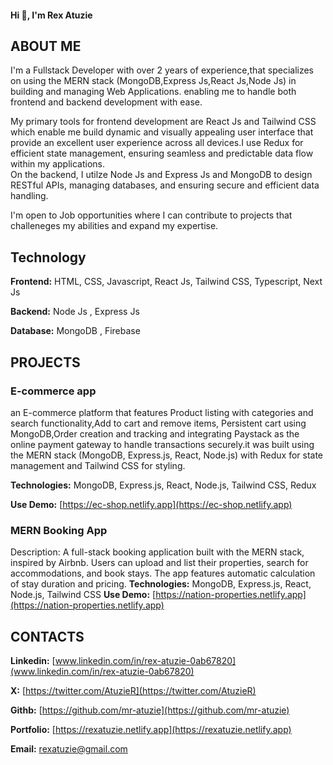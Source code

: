#### Hi 👋, I'm Rex Atuzie

## ABOUT ME
I'm a Fullstack Developer with over 2 years of experience,that specializes on using the MERN stack (MongoDB,Express Js,React Js,Node Js) in building and managing Web Applications. enabling me to handle both frontend and backend development with ease.

My primary tools for frontend development are React Js and Tailwind CSS which enable me build dynamic and visually appealing user interface that provide an excellent user experience across all devices.I use Redux for efficient state management, ensuring seamless and predictable data flow within my applications.
<br/>
On the backend, I utilze Node Js and Express Js and MongoDB to design RESTful APIs, managing databases, and ensuring secure and efficient data handling.

I'm open to Job opportunities where I can contribute to projects that challeneges my abilities and expand my expertise.

## Technology
**Frontend:**  HTML, CSS, Javascript, React Js, Tailwind CSS, Typescript, Next Js

**Backend:** Node Js , Express Js

 **Database:** MongoDB , Firebase

## PROJECTS
### E-commerce app
 an E-commerce platform that features Product listing with categories and search functionality,Add to cart and remove items, Persistent cart using MongoDB,Order creation and tracking and integrating Paystack as the online payment gateway to handle transactions securely.it was built using the MERN stack (MongoDB, Express.js, React, Node.js) with Redux for state management and Tailwind CSS for styling.
 
**Technologies:** MongoDB, Express.js, React, Node.js, Tailwind CSS, Redux

**Use Demo:** [https://ec-shop.netlify.app](https://ec-shop.netlify.app)

### MERN Booking App
Description: A full-stack booking application built with the MERN stack, inspired by Airbnb. Users can upload and list their properties, search for accommodations, and book stays. The app features automatic calculation of stay duration and pricing.
**Technologies:** MongoDB, Express.js, React, Node.js, Tailwind CSS
**Use Demo:** [https://nation-properties.netlify.app](https://nation-properties.netlify.app)

## CONTACTS
**Linkedin:** [www.linkedin.com/in/rex-atuzie-0ab67820](www.linkedin.com/in/rex-atuzie-0ab67820)

**X:** [https://twitter.com/AtuzieR](https://twitter.com/AtuzieR)

**Githb:** [https://github.com/mr-atuzie](https://github.com/mr-atuzie) 

**Portfolio:** [https://rexatuzie.netlify.app](https://rexatuzie.netlify.app)

**Email:** [rexatuzie@gmail.com](rexatuzie@gmail.com)


